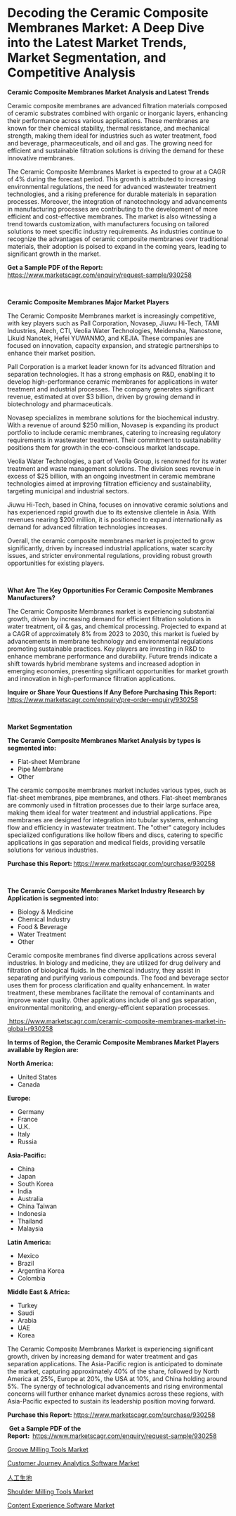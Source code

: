 <p><h1>Decoding the Ceramic Composite Membranes Market: A Deep Dive into the Latest Market Trends, Market Segmentation, and Competitive Analysis</h1></p><p><strong>Ceramic Composite Membranes Market Analysis and Latest Trends</strong></p>
<p><p>Ceramic composite membranes are advanced filtration materials composed of ceramic substrates combined with organic or inorganic layers, enhancing their performance across various applications. These membranes are known for their chemical stability, thermal resistance, and mechanical strength, making them ideal for industries such as water treatment, food and beverage, pharmaceuticals, and oil and gas. The growing need for efficient and sustainable filtration solutions is driving the demand for these innovative membranes.</p><p>The Ceramic Composite Membranes Market is expected to grow at a CAGR of 4% during the forecast period. This growth is attributed to increasing environmental regulations, the need for advanced wastewater treatment technologies, and a rising preference for durable materials in separation processes. Moreover, the integration of nanotechnology and advancements in manufacturing processes are contributing to the development of more efficient and cost-effective membranes. The market is also witnessing a trend towards customization, with manufacturers focusing on tailored solutions to meet specific industry requirements. As industries continue to recognize the advantages of ceramic composite membranes over traditional materials, their adoption is poised to expand in the coming years, leading to significant growth in the market.</p></p>
<p><strong>Get a Sample PDF of the Report:&nbsp;</strong> <a href="https://www.marketscagr.com/enquiry/request-sample/930258">https://www.marketscagr.com/enquiry/request-sample/930258</a></p>
<p>&nbsp;</p>
<p><strong>Ceramic Composite Membranes Major Market Players</strong></p>
<p><p>The Ceramic Composite Membranes market is increasingly competitive, with key players such as Pall Corporation, Novasep, Jiuwu Hi-Tech, TAMI Industries, Atech, CTI, Veolia Water Technologies, Meidensha, Nanostone, Likuid Nanotek, Hefei YUWANMO, and KEJIA. These companies are focused on innovation, capacity expansion, and strategic partnerships to enhance their market position.</p><p>Pall Corporation is a market leader known for its advanced filtration and separation technologies. It has a strong emphasis on R&D, enabling it to develop high-performance ceramic membranes for applications in water treatment and industrial processes. The company generates significant revenue, estimated at over $3 billion, driven by growing demand in biotechnology and pharmaceuticals.</p><p>Novasep specializes in membrane solutions for the biochemical industry. With a revenue of around $250 million, Novasep is expanding its product portfolio to include ceramic membranes, catering to increasing regulatory requirements in wastewater treatment. Their commitment to sustainability positions them for growth in the eco-conscious market landscape.</p><p>Veolia Water Technologies, a part of Veolia Group, is renowned for its water treatment and waste management solutions. The division sees revenue in excess of $25 billion, with an ongoing investment in ceramic membrane technologies aimed at improving filtration efficiency and sustainability, targeting municipal and industrial sectors.</p><p>Jiuwu Hi-Tech, based in China, focuses on innovative ceramic solutions and has experienced rapid growth due to its extensive clientele in Asia. With revenues nearing $200 million, it is positioned to expand internationally as demand for advanced filtration technologies increases.</p><p>Overall, the ceramic composite membranes market is projected to grow significantly, driven by increased industrial applications, water scarcity issues, and stricter environmental regulations, providing robust growth opportunities for existing players.</p></p>
<p>&nbsp;</p>
<p><strong>What Are The Key Opportunities For Ceramic Composite Membranes Manufacturers?</strong></p>
<p><p>The Ceramic Composite Membranes market is experiencing substantial growth, driven by increasing demand for efficient filtration solutions in water treatment, oil & gas, and chemical processing. Projected to expand at a CAGR of approximately 8% from 2023 to 2030, this market is fueled by advancements in membrane technology and environmental regulations promoting sustainable practices. Key players are investing in R&D to enhance membrane performance and durability. Future trends indicate a shift towards hybrid membrane systems and increased adoption in emerging economies, presenting significant opportunities for market growth and innovation in high-performance filtration applications.</p></p>
<p><strong>Inquire or Share Your Questions If Any Before Purchasing This Report:</strong> <a href="https://www.marketscagr.com/enquiry/pre-order-enquiry/930258">https://www.marketscagr.com/enquiry/pre-order-enquiry/930258</a></p>
<p>&nbsp;</p>
<p><strong>Market Segmentation</strong></p>
<p><strong>The Ceramic Composite Membranes Market Analysis by types is segmented into:</strong></p>
<p><ul><li>Flat-sheet Membrane</li><li>Pipe Membrane</li><li>Other</li></ul></p>
<p><p>The ceramic composite membranes market includes various types, such as flat-sheet membranes, pipe membranes, and others. Flat-sheet membranes are commonly used in filtration processes due to their large surface area, making them ideal for water treatment and industrial applications. Pipe membranes are designed for integration into tubular systems, enhancing flow and efficiency in wastewater treatment. The "other" category includes specialized configurations like hollow fibers and discs, catering to specific applications in gas separation and medical fields, providing versatile solutions for various industries.</p></p>
<p><strong>Purchase this Report:&nbsp;</strong><a href="https://www.marketscagr.com/purchase/930258">https://www.marketscagr.com/purchase/930258</a></p>
<p>&nbsp;</p>
<p><strong>The Ceramic Composite Membranes Market Industry Research by Application is segmented into:</strong></p>
<p><ul><li>Biology & Medicine</li><li>Chemical Industry</li><li>Food & Beverage</li><li>Water Treatment</li><li>Other</li></ul></p>
<p><p>Ceramic composite membranes find diverse applications across several industries. In biology and medicine, they are utilized for drug delivery and filtration of biological fluids. In the chemical industry, they assist in separating and purifying various compounds. The food and beverage sector uses them for process clarification and quality enhancement. In water treatment, these membranes facilitate the removal of contaminants and improve water quality. Other applications include oil and gas separation, environmental monitoring, and energy-efficient separation processes.</p></p>
<p><a href="https://www.marketscagr.com/ceramic-composite-membranes-market-in-global-r930258">&nbsp;https://www.marketscagr.com/ceramic-composite-membranes-market-in-global-r930258</a></p>
<p><strong>In terms of Region, the Ceramic Composite Membranes Market Players available by Region are:</strong></p>
<p>
    <p> <strong> North America: </strong>
        <ul>
            <li>United States</li>
            <li>Canada</li>
        </ul>
        </p> 
    <p> <strong> Europe: </strong>
        <ul>
            <li>Germany</li>
            <li>France</li>
            <li>U.K.</li>
            <li>Italy</li>
            <li>Russia</li>
        </ul>
        </p> 
    <p> <strong> Asia-Pacific: </strong>
        <ul>
            <li>China</li>
            <li>Japan</li>
            <li>South Korea</li>
            <li>India</li>
            <li>Australia</li>
            <li>China Taiwan</li>
            <li>Indonesia</li>
            <li>Thailand</li>
            <li>Malaysia</li>
        </ul>
        </p> 
    <p> <strong> Latin America: </strong>
        <ul>
            <li>Mexico</li>
            <li>Brazil</li>
            <li>Argentina Korea</li>
            <li>Colombia</li>
        </ul>
        </p> 
    <p> <strong> Middle East & Africa: </strong>
        <ul>
            <li>Turkey</li>
            <li>Saudi</li>
            <li>Arabia</li>
            <li>UAE</li>
            <li>Korea</li>
        </ul>
    </p>
    </p>
<p><p>The Ceramic Composite Membranes Market is experiencing significant growth, driven by increasing demand for water treatment and gas separation applications. The Asia-Pacific region is anticipated to dominate the market, capturing approximately 40% of the share, followed by North America at 25%, Europe at 20%, the USA at 10%, and China holding around 5%. The synergy of technological advancements and rising environmental concerns will further enhance market dynamics across these regions, with Asia-Pacific expected to sustain its leadership position moving forward.</p></p>
<p><strong>Purchase this Report: </strong><a href="https://www.marketscagr.com/purchase/930258">https://www.marketscagr.com/purchase/930258</a></p>
<p>&nbsp;<strong>Get a Sample PDF of the Report:&nbsp;&nbsp;</strong><a href="https://www.marketscagr.com/enquiry/request-sample/930258">https://www.marketscagr.com/enquiry/request-sample/930258</a></p>
<p><strong></strong></p>
<p><p><a href="https://medium.com/@jariartemva9/this-report-on-groove-milling-tools-market-is-a-comprehensive-analysis-of-market-shares-38a75e82b772">Groove Milling Tools Market</a></p><p><a href="https://www.linkedin.com/pulse/comprehensive-look-product-type-on-premisescloud-based-application-ai62f?trackingId=UjOoTe74Qsa%2Fzgr07qzXvQ%3D%3D">Customer Journey Analytics Software Market</a></p><p><a href="https://medium.com/@charm854/man-made-fabrics-market-%E3%81%AE%E3%82%B0%E3%83%AD%E3%83%BC%E3%83%90%E3%83%AB%E5%B8%82%E5%A0%B4%E6%A6%82%E8%A6%81%E3%81%AF-%E4%B8%96%E7%95%8C%E3%81%8A%E3%82%88%E3%81%B3%E4%B8%BB%E8%A6%81%E5%B8%82%E5%A0%B4%E3%81%AB%E3%81%8A%E3%81%91%E3%82%8B%E6%A5%AD%E7%95%8C%E3%81%AB%E5%BD%B1%E9%9F%BF%E3%82%92%E4%B8%8E%E3%81%88%E3%82%8B%E4%B8%BB%E8%A6%81%E3%81%AA%E3%83%88%E3%83%AC%E3%83%B3%E3%83%89%E3%81%AB%E3%81%A4%E3%81%84%E3%81%A6-%E7%8B%AC%E8%87%AA%E3%81%AE%E8%A6%96%E7%82%B9%E3%82%92%E6%8F%90%E4%BE%9B%E3%81%97%E3%81%BE%E3%81%99-05bf4759dc43">人工生地</a></p><p><a href="https://medium.com/@jariartemva9/the-shoulder-milling-tools-market-has-witnessed-significant-growth-in-recent-years-and-this-f3227e5ffb64">Shoulder Milling Tools Market</a></p><p><a href="https://www.linkedin.com/pulse/content-experience-software-market-size-growth-trends-statistics-gswvf?trackingId=uU03%2BrcfSgSRdcZIfcDufw%3D%3D">Content Experience Software Market</a></p></p>